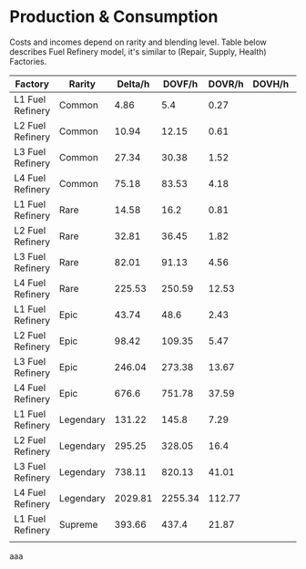 # Production & Consumption

&#x20;Costs and incomes depend on rarity and blending level. Table below describes Fuel Refinery model, it's similar to (Repair, Supply, Health) Factories.

| Factory          | Rarity    | Delta/h | DOVF/h  | DOVR/h | DOVH/h | DOVS/h | DOVX   |
| ---------------- | --------- | ------- | ------- | ------ | ------ | ------ | ------ |
| L1 Fuel Refinery | Common    | 4.86    | 5.4     | 0.27   |        | 0.27   | 0.38   |
| L2 Fuel Refinery | Common    | 10.94   | 12.15   | 0.61   |        | 0.61   | 0.85   |
| L3 Fuel Refinery | Common    | 27.34   | 30.38   | 1.52   |        | 1.52   | 2.13   |
| L4 Fuel Refinery | Common    | 75.18   | 83.53   | 4.18   |        | 4.18   | 5.85   |
| L1 Fuel Refinery | Rare      | 14.58   | 16.2    | 0.81   |        | 0.81   | 1.13   |
| L2 Fuel Refinery | Rare      | 32.81   | 36.45   | 1.82   |        | 1.82   | 2.55   |
| L3 Fuel Refinery | Rare      | 82.01   | 91.13   | 4.56   |        | 4.56   | 6.38   |
| L4 Fuel Refinery | Rare      | 225.53  | 250.59  | 12.53  |        | 12.53  | 17.54  |
| L1 Fuel Refinery | Epic      | 43.74   | 48.6    | 2.43   |        | 2.43   | 3.4    |
| L2 Fuel Refinery | Epic      | 98.42   | 109.35  | 5.47   |        | 5.47   | 7.65   |
| L3 Fuel Refinery | Epic      | 246.04  | 273.38  | 13.67  |        | 13.67  | 19.14  |
| L4 Fuel Refinery | Epic      | 676.6   | 751.78  | 37.59  |        | 37.59  | 52.62  |
| L1 Fuel Refinery | Legendary | 131.22  | 145.8   | 7.29   |        | 7.29   | 10.21  |
| L2 Fuel Refinery | Legendary | 295.25  | 328.05  | 16.4   |        | 16.4   | 22.96  |
| L3 Fuel Refinery | Legendary | 738.11  | 820.13  | 41.01  |        | 41.01  | 57.41  |
| L4 Fuel Refinery | Legendary | 2029.81 | 2255.34 | 112.77 |        | 112.77 | 157.87 |
| L1 Fuel Refinery | Supreme   | 393.66  | 437.4   | 21.87  |        | 21.87  | 30.62  |
|                  |           |         |         |        |        |        |        |

aaa
